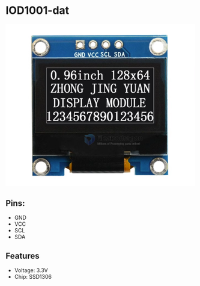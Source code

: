 
# IOD1001-dat 

![](2023-10-11-17-48-53.png)

## Pins:
- GND
- VCC
- SCL
- SDA

## Features 
- Voltage: 3.3V
- Chip: SSD1306 

